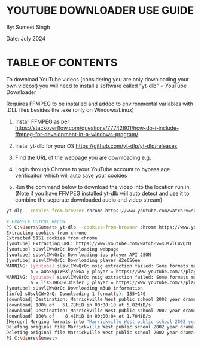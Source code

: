 
# YOUTUBE DOWNLOADER USE GUIDE

By: Sumeet Singh

Date: July 2024

# TABLE OF CONTENTS

To download YouTube videos (considering you are only downloading your own videos!) you will need to install a software called "yt-dlb" = YouTube Downloader

Requires FFMPEG to be installed and added to environmental variables with .DLL files besides the .exe (only on Windows/Linux)

1. Install FFMPEG as per https://stackoverflow.com/questions/77742801/how-do-i-include-ffmpeg-for-development-in-a-windows-program/

2. Instal yt-dlb for your OS https://github.com/yt-dlp/yt-dlp/releases 

3. Find the URL of the webpage you are downloading e.g, 

4. Login through Chrome to your YouTube account to bypass age verificaiton which will auto save your cookies

5. Run the command below to download the video into the location run in. (Note if you have FFMPEG installed yt-dlb will auto detect and use it to combine the seperate downloaded audio and video stream)
```bash
yt-dlp --cookies-from-browser chrome https://www.youtube.com/watch?v=sUsvlCWvQrQ

# EXAMPLE OUTPUT BELOW
PS C:\Users\Sumeet> yt-dlp --cookies-from-browser chrome https://www.youtube.com/watch?v=sUsvlCWvQrQ
Extracting cookies from chrome
Extracted 5151 cookies from chrome
[youtube] Extracting URL: https://www.youtube.com/watch?v=sUsvlCWvQrQ
[youtube] sUsvlCWvQrQ: Downloading webpage
[youtube] sUsvlCWvQrQ: Downloading ios player API JSON
[youtube] sUsvlCWvQrQ: Downloading player d2e656ee
WARNING: [youtube] sUsvlCWvQrQ: nsig extraction failed: Some formats may be missing
         n = aOaSSpIWPXlya5Ga ; player = https://www.youtube.com/s/player/d2e656ee/player_ias.vflset/en_US/base.js
WARNING: [youtube] sUsvlCWvQrQ: nsig extraction failed: Some formats may be missing
         n = liXS1H6QSC3iKfer ; player = https://www.youtube.com/s/player/d2e656ee/player_ias.vflset/en_US/base.js
[youtube] sUsvlCWvQrQ: Downloading m3u8 information
[info] sUsvlCWvQrQ: Downloading 1 format(s): 135+140
[download] Destination: Marrickville West public school 2002 year drama [sUsvlCWvQrQ].f135.mp4
[download] 100% of   51.78MiB in 00:00:10 at 5.02MiB/s
[download] Destination: Marrickville West public school 2002 year drama [sUsvlCWvQrQ].f140.m4a
[download] 100% of    8.41MiB in 00:00:04 at 1.70MiB/s
[Merger] Merging formats into "Marrickville West public school 2002 year drama [sUsvlCWvQrQ].mp4"
Deleting original file Marrickville West public school 2002 year drama [sUsvlCWvQrQ].f140.m4a (pass -k to keep)
Deleting original file Marrickville West public school 2002 year drama [sUsvlCWvQrQ].f135.mp4 (pass -k to keep)
PS C:\Users\Sumeet>
```